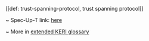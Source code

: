 [[def: trust-spanning-protocol, trust spanning protocol]]

~ Spec-Up-T link: <a href='https://weboftrust.github.io/WOT-terms/docs/glossary/trust-spanning-protocol'>here</a>

~ More in <a href="https://weboftrust.github.io/WOT-terms/docs/glossary/trust-spanning-protocol">extended KERI glossary</a>
